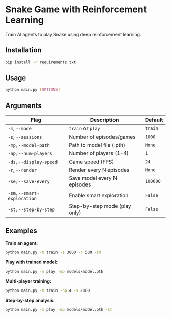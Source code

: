 # Snake Game with Reinforcement Learning

Train AI agents to play Snake using deep reinforcement learning.

## Installation

```bash
pip install -r requirements.txt
```

## Usage

```bash
python main.py [OPTIONS]
```

## Arguments

| Flag | Description | Default |
|------|-------------|---------|
| `-m`, `--mode` | `train` or `play` | `train` |
| `-s`, `--sessions` | Number of episodes/games | `1000` |
| `-mp`, `--model-path` | Path to model file (.pth) | `None` |
| `-np`, `--num-players` | Number of players (1-4) | `1` |
| `-ds`, `--display-speed` | Game speed (FPS) | `24` |
| `-r`, `--render` | Render every N episodes | `None` |
| `-se`, `--save-every` | Save model every N episodes | `100000` |
| `-sm`, `--smart-exploration` | Enable smart exploration | `False` |
| `-st`, `--step-by-step` | Step-by-step mode (play only) | `False` |

## Examples

**Train an agent:**
```bash
python main.py -m train -s 3000 -r 500 -sm
```

**Play with trained model:**
```bash
python main.py -m play -mp models/model.pth
```

**Multi-player training:**
```bash
python main.py -m train -np 4 -s 2000
```

**Step-by-step analysis:**
```bash
python main.py -m play -mp models/model.pth -st
```
